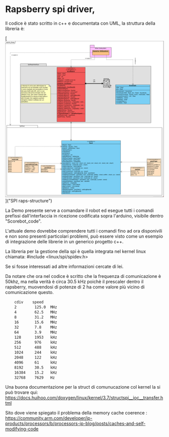 # Rapsberry spi driver, 
Il codice è stato scritto in c++ e documentata con UML, la struttura della libreria è:

[![SubSystem-structure](https://github.com/Alfystar/Scorbot-CA/blob/master/1_Doc/SpiLib_Rasp.png?raw=true "SubSystem-structure")]("SPI raps-structure")


La Demo presente serve a comandare il robot ed esegue tutti i comandi prefissi dall'interfaccia in ricezione codificata sopra l'arduino, visibile dentro "Scorebot_code".


L'attuale demo dovrebbe comprendere tutti i comandi fino ad ora disponivili e non sono presenti particolari problemi, può essere visto come un esempio di integrazione delle librerie in un generico progetto c++.

La libreria per la gestione della spi è quella integrata nel kernel linux chiamata: 
#include <linux/spi/spidev.h>

Se si fosse interessati ad altre informazioni cercate di lei.

Da notare che ora nel codice è scritto che la frequenza di comunicazione è 50khz, ma nella verità è circa 30.5 kHz poichè il prescaler dentro il rapsberry, muovendosi di potenze di 2 ha come valore più vicino di comunicazione questo.

        cdiv    speed
        2        125.0  MHz
        4        62.5   MHz
        8        31.2   MHz
        16       15.6   MHz
        32       7.8    MHz
        64       3.9    MHz
        128      1953   kHz
        256      976    kHz
        512      488    kHz
        1024     244    kHz
        2048     122    kHz
        4096     61     kHz
        8192     30.5   kHz
        16384    15.2   kHz
        32768    7629   Hz

 
 Una buona documentazione per la struct di comunucazione col kernel la si può trovare qui:
 https://docs.huihoo.com/doxygen/linux/kernel/3.7/structspi__ioc__transfer.html

Sito dove viene spiegato il problema della memory cache coerence :
https://community.arm.com/developer/ip-products/processors/b/processors-ip-blog/posts/caches-and-self-modifying-code
